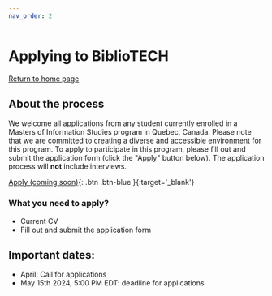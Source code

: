 ```yaml
---
nav_order: 2
---
```


# Applying to BiblioTECH
[Return to home page](https://code4libmontreal.github.io/BiblioTECH/)

## About the process
We welcome all applications from any student currently enrolled in a Masters of Information Studies program in Quebec, Canada. Please note that we are committed to creating a diverse and accessible environment for this program. To apply to participate in this program, please fill out and submit the application form (click the "Apply" button below). The application process will **not** include interviews.

[Apply (coming soon)](){: .btn .btn-blue }{:target='_blank'}

### What you need to apply?
* Current CV
* Fill out and submit the application form

## Important dates: 
* April: Call for applications
* May 15th 2024, 5:00 PM EDT: deadline for applications

